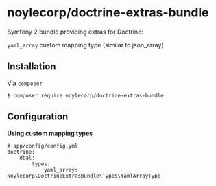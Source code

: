 # noylecorp/doctrine-extras-bundle

Symfony 2 bundle providing extras for Doctrine:

`yaml_array` custom mapping type (similar to json_array)

## Installation

Via `composer`

    $ composer require noylecorp/doctrine-extras-bundle

## Configuration

**Using custom mapping types**

    # app/config/config.yml
    doctrine:
        dbal:
            types:
                yaml_array:  Noylecorp\DoctrineExtrasBundle\Types\YamlArrayType
